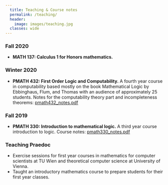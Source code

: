 ```yaml
---
  title: Teaching & Course notes
  permalink: /teaching/
  header:
    image: images/teaching.jpg
  classes: wide
---
```


### Fall 2020
* __MATH 137: Calculus 1 for Honors mathematics.__

### Winter 2020
* __PMATH 432: First Order Logic and Computability.__
A fourth year course in computability based mostly on the book Mathematical Logic by Ebbinghaus, Flum, and Thomas with an audience of approximately 25 students.
Notes for the computability theory part and incompleteness theorems: [pmath432_notes.pdf](/files/pmath432_notes.pdf)

### Fall 2019
* __PMATH 330: Introduction to mathematical logic.__
A third year course introduction to logic. Course notes: [pmath330_notes.pdf](/files/pmath330_notes.pdf)

### Teaching Praedoc
* Exercise sessions for first year courses in mathematics for computer scientists at TU Wien and theoretical computer science at University of Vienna. 
* Taught an introductory mathematics course to prepare students for their first year classes.
